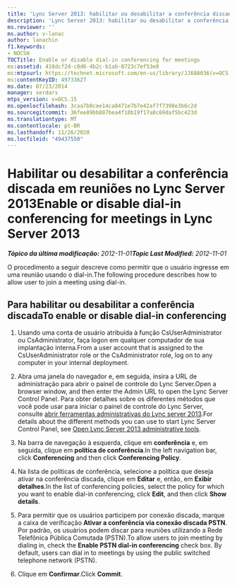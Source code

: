 ```yaml
---
title: 'Lync Server 2013: habilitar ou desabilitar a conferência discada para reuniões'
description: 'Lync Server 2013: habilitar ou desabilitar a conferência discada em reuniões.'
ms.reviewer: ''
ms.author: v-lanac
author: lanachin
f1.keywords:
- NOCSH
TOCTitle: Enable or disable dial-in conferencing for meetings
ms:assetid: 418dcf2d-c8d6-4b2c-b1ab-8723c7ef53e0
ms:mtpsurl: https://technet.microsoft.com/en-us/library/JJ688036(v=OCS.15)
ms:contentKeyID: 49733627
ms.date: 07/23/2014
manager: serdars
mtps_version: v=OCS.15
ms.openlocfilehash: 3caa7b8cee14ca8471e7b7e42af7f7398e3b6c2d
ms.sourcegitcommit: 36fee89bb887bea4f18b19f17a8c69daf5bc423d
ms.translationtype: MT
ms.contentlocale: pt-BR
ms.lasthandoff: 11/26/2020
ms.locfileid: "49437550"
---
```

# <a name="enable-or-disable-dial-in-conferencing-for-meetings-in-lync-server-2013"></a><span data-ttu-id="829f9-103">Habilitar ou desabilitar a conferência discada em reuniões no Lync Server 2013</span><span class="sxs-lookup"><span data-stu-id="829f9-103">Enable or disable dial-in conferencing for meetings in Lync Server 2013</span></span>

<div data-xmlns="http://www.w3.org/1999/xhtml">

<div class="topic" data-xmlns="http://www.w3.org/1999/xhtml" data-msxsl="urn:schemas-microsoft-com:xslt" data-cs="https://msdn.microsoft.com/">

<div data-asp="https://msdn2.microsoft.com/asp">



</div>

<div id="mainSection">

<div id="mainBody"><span data-ttu-id="829f9-104">

<span> </span></span><span class="sxs-lookup"><span data-stu-id="829f9-104">

<span> </span></span></span>

<span data-ttu-id="829f9-105">_**Tópico da última modificação:** 2012-11-01_</span><span class="sxs-lookup"><span data-stu-id="829f9-105">_**Topic Last Modified:** 2012-11-01_</span></span>

<span data-ttu-id="829f9-106">O procedimento a seguir descreve como permitir que o usuário ingresse em uma reunião usando o dial-in.</span><span class="sxs-lookup"><span data-stu-id="829f9-106">The following procedure describes how to allow user to join a meeting using dial-in.</span></span>

<div>

## <a name="to-enable-or-disable-dial-in-conferencing"></a><span data-ttu-id="829f9-107">Para habilitar ou desabilitar a conferência discada</span><span class="sxs-lookup"><span data-stu-id="829f9-107">To enable or disable dial-in conferencing</span></span>

1.  <span data-ttu-id="829f9-108">Usando uma conta de usuário atribuída à função CsUserAdministrator ou CsAdministrator, faça logon em qualquer computador de sua implantação interna.</span><span class="sxs-lookup"><span data-stu-id="829f9-108">From a user account that is assigned to the CsUserAdministrator role or the CsAdministrator role, log on to any computer in your internal deployment.</span></span>

2.  <span data-ttu-id="829f9-109">Abra uma janela do navegador e, em seguida, insira a URL de administração para abrir o painel de controle do Lync Server.</span><span class="sxs-lookup"><span data-stu-id="829f9-109">Open a browser window, and then enter the Admin URL to open the Lync Server Control Panel.</span></span> <span data-ttu-id="829f9-110">Para obter detalhes sobre os diferentes métodos que você pode usar para iniciar o painel de controle do Lync Server, consulte [abrir ferramentas administrativas do Lync server 2013](lync-server-2013-open-lync-server-administrative-tools.md).</span><span class="sxs-lookup"><span data-stu-id="829f9-110">For details about the different methods you can use to start Lync Server Control Panel, see [Open Lync Server 2013 administrative tools](lync-server-2013-open-lync-server-administrative-tools.md).</span></span>

3.  <span data-ttu-id="829f9-111">Na barra de navegação à esquerda, clique em **conferência** e, em seguida, clique em **política de conferência**.</span><span class="sxs-lookup"><span data-stu-id="829f9-111">In the left navigation bar, click **Conferencing** and then click **Conferencing Policy**.</span></span>

4.  <span data-ttu-id="829f9-112">Na lista de políticas de conferência, selecione a política que deseja ativar na conferência discada, clique em **Editar** e, então, em **Exibir detalhes**.</span><span class="sxs-lookup"><span data-stu-id="829f9-112">In the list of conferencing policies, select the policy for which you want to enable dial-in conferencing, click **Edit**, and then click **Show details**.</span></span>

5.  <span data-ttu-id="829f9-p102">Para permitir que os usuários participem por conexão discada, marque a caixa de verificação **Ativar a conferência via conexão discada PSTN**. Por padrão, os usuários podem discar para reuniões utilizando a Rede Telefônica Pública Comutada (PSTN).</span><span class="sxs-lookup"><span data-stu-id="829f9-p102">To allow users to join meeting by dialing in, check the **Enable PSTN dial-in conferencing** check box. By default, users can dial in to meetings by using the public switched telephone network (PSTN).</span></span>

6.  <span data-ttu-id="829f9-115">Clique em **Confirmar**.</span><span class="sxs-lookup"><span data-stu-id="829f9-115">Click **Commit**.</span></span>

<span data-ttu-id="829f9-116"></div>

</div>

<span> </span>

</div>

</div>

</span><span class="sxs-lookup"><span data-stu-id="829f9-116"></div>

</div>

<span> </span>

</div>

</div>

</span></span></div>

